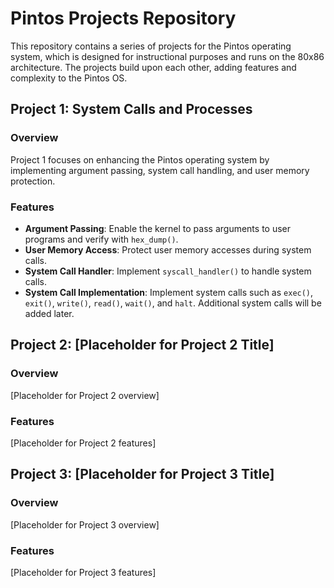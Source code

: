 # Pintos Projects Repository

This repository contains a series of projects for the Pintos operating system, which is designed for instructional purposes and runs on the 80x86 architecture. The projects build upon each other, adding features and complexity to the Pintos OS.

## Project 1: System Calls and Processes

### Overview
Project 1 focuses on enhancing the Pintos operating system by implementing argument passing, system call handling, and user memory protection.

### Features
- **Argument Passing**: Enable the kernel to pass arguments to user programs and verify with `hex_dump()`.
- **User Memory Access**: Protect user memory accesses during system calls.
- **System Call Handler**: Implement `syscall_handler()` to handle system calls.
- **System Call Implementation**: Implement system calls such as `exec()`, `exit()`, `write()`, `read()`, `wait()`, and `halt`. Additional system calls will be added later.

## Project 2: [Placeholder for Project 2 Title]

### Overview
[Placeholder for Project 2 overview]

### Features
[Placeholder for Project 2 features]

## Project 3: [Placeholder for Project 3 Title]

### Overview
[Placeholder for Project 3 overview]

### Features
[Placeholder for Project 3 features]

